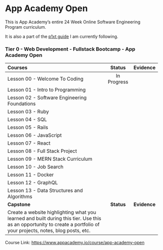 # App Academy Open
This is App Academy’s entire 24 Week Online Software Engineering Program curriculum.

It is also a part of the [p1xt guide](https://github.com/onemokang/p1xt-guides#tier-0---web-development---fullstack-bootcamp---app-academy-open) I am currently following.

### Tier 0 - Web Development - Fullstack Bootcamp - App Academy Open

| Courses                                                                                                                                                               |   Status   |   Evidence   |
| :-------------------------------------------------------------------------------------------------------------------------------------------------------------------- | :--------: | :----------: |
| Lesson 00 - Welcome To Coding                                                                                                                                                     | In Progress           |              |
| Lesson 01 - Intro to Programming                                                                                                                              |            |              |
| Lesson 02 - Software Engineering Foundations                                                                                                                  |            |              |
| Lesson 03 - Ruby                                                                                                                                              |            |              |
| Lesson 04 - SQL                                                                                                                                               |            |              |
| Lesson 05 - Rails                                                                                                                                             |            |              |
| Lesson 06 - JavaScript                                                                                                                                        |            |              |
| Lesson 07 - React                                                                                                                                             |            |              |
| Lesson 08 - Full Stack Project                                                                                                                                |            |              |
| Lesson 09 - MERN Stack Curriculum                                                                                                                            |            |              |
| Lesson 10 - Job Search                                                                                                                                        |            |              |
| Lesson 11 - Docker                                                                                                                                            |            |              |
| Lesson 12 - GraphQL                                                                                                                                           |            |              |
| Lesson 13 - Data Structures and Algorithms                                                                                                                    |            |              |
| **Capstone**                                                                                                                                                          | **Status** | **Evidence** |
| Create a website highlighting what you learned and built during this tier. Use this as an opportunity to create a portfolio of your projects, notes, blog posts, etc. |            |              |

Course Link: https://www.appacademy.io/course/app-academy-open
